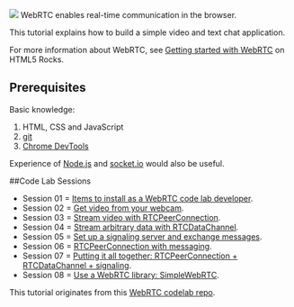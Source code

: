 ![](http://www.webrtc.org/_/rsrc/1318870658554/config/customLogo.gif?revision=8) WebRTC enables real-time communication in the browser.

This tutorial explains how to build a simple video and text chat application.

For more information about WebRTC, see [Getting started with WebRTC](http://www.html5rocks.com/en/tutorials/webrtc/basics) on HTML5 Rocks.

## Prerequisites

Basic knowledge:

1. HTML, CSS and JavaScript
2. [git](http://git-scm.com/)
3. [Chrome DevTools](https://developers.google.com/chrome-developer-tools/)

Experience of [Node.js](http://nodejs.org/) and [socket.io](http://socket.io/) would also be useful.

##Code Lab Sessions

- Session 01 = [Items to install as a WebRTC code lab developer](./session01/lab/html/objectives.html).
- Session 02 = [Get video from your webcam](./session02/lab/html/objectives.html).
- Session 03 = [Stream video with RTCPeerConnection](./session03/lab/html/objectives.html).
- Session 04 = [Stream arbitrary data with RTCDataChannel](./session04/lab/html/objectives.html).
- Session 05 = [Set up a signaling server and exchange messages](./session05/lab/html/objectives.html).
- Session 06 = [RTCPeerConnection with messaging](./session06/lab/html/objectives.html).
- Session 07 = [Putting it all together: RTCPeerConnection + RTCDataChannel + signaling](./session07/lab/html/objectives.html).
- Session 08 = [Use a WebRTC library: SimpleWebRTC](./session08/lab/html/objectives.html).


This tutorial originates from this [WebRTC codelab repo](https://bitbucket.org/webrtc/codelab).